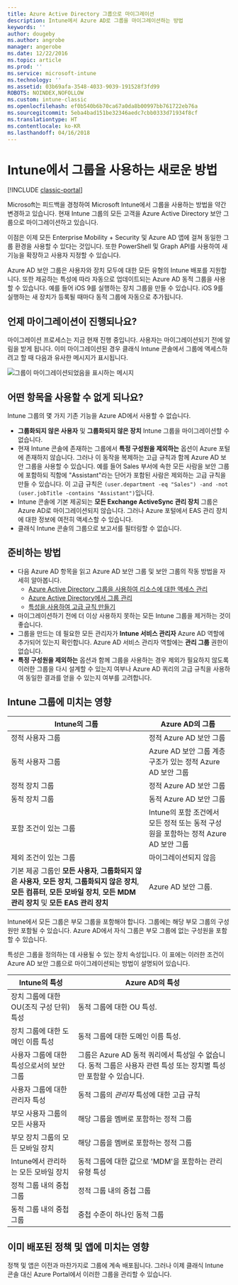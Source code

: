 ```yaml
---
title: Azure Active Directory 그룹으로 마이그레이션
description: Intune에서 Azure AD로 그룹을 마이그레이션하는 방법
keywords: ''
author: dougeby
ms.author: angrobe
manager: angerobe
ms.date: 12/22/2016
ms.topic: article
ms.prod: ''
ms.service: microsoft-intune
ms.technology: ''
ms.assetid: 03b69afa-3548-4033-9039-191528f3fd99
ROBOTS: NOINDEX,NOFOLLOW
ms.custom: intune-classic
ms.openlocfilehash: ef0b540b6b70ca67a0da8b00997bb761722eb76a
ms.sourcegitcommit: 5eba4bad151be32346aedc7cbb0333d71934f8cf
ms.translationtype: HT
ms.contentlocale: ko-KR
ms.lasthandoff: 04/16/2018
---
```

# <a name="a-new-way-of-using-groups-in-intune"></a>Intune에서 그룹을 사용하는 새로운 방법

[!INCLUDE [classic-portal](../includes/classic-portal.md)]

Microsoft는 피드백을 경청하여 Microsoft Intune에서 그룹을 사용하는 방법을 약간 변경하고 있습니다.
현재 Intune 그룹의 모든 고객을 Azure Active Directory 보안 그룹으로 마이그레이션하고 있습니다.

이점은 이제 모든 Enterprise Mobility + Security 및 Azure AD 앱에 걸쳐 동일한 그룹 환경을 사용할 수 있다는 것입니다. 또한 PowerShell 및 Graph API를 사용하여 새 기능을 확장하고 사용자 지정할 수 있습니다.

Azure AD 보안 그룹은 사용자와 장치 모두에 대한 모든 유형의 Intune 배포를 지원합니다. 또한 제공하는 특성에 따라 자동으로 업데이트되는 Azure AD 동적 그룹을 사용할 수 있습니다. 예를 들어 iOS 9를 실행하는 장치 그룹을 만들 수 있습니다. iOS 9를 실행하는 새 장치가 등록될 때마다 동적 그룹에 자동으로 추가됩니다.

## <a name="when-is-this-happening"></a>언제 마이그레이션이 진행되나요?

마이그레이션 프로세스는 지금 현재 진행 중입니다. 사용자는 마이그레이션되기 전에 알림을 받게 됩니다.
이미 마이그레이션된 경우 클래식 Intune 콘솔에서 그룹에 액세스하려고 할 때 다음과 유사한 메시지가 표시됩니다.

![그룹이 마이그레이션되었음을 표시하는 메시지](http://i.imgur.com/72KRaXj.png)

## <a name="what-wont-be-available"></a>어떤 항목을 사용할 수 없게 되나요?

Intune 그룹의 몇 가지 기존 기능을 Azure AD에서 사용할 수 없습니다.

- **그룹화되지 않은 사용자** 및 **그룹화되지 않은 장치** Intune 그룹을 마이그레이션할 수 없습니다.
- 현재 Intune 콘솔에 존재하는 그룹에서 **특정 구성원을 제외하는** 옵션이 Azure 포털에 존재하지 않습니다. 그러나 이 동작을 복제하는 고급 규칙과 함께 Azure AD 보안 그룹을 사용할 수 있습니다. 예를 들어 Sales 부서에 속한 모든 사람을 보안 그룹에 포함하되 직함에 "Assistant"라는 단어가 포함된 사람은 제외하는 고급 규칙을 만들 수 있습니다. 이 고급 규칙은 `(user.department -eq "Sales") -and -not (user.jobTitle -contains "Assistant")`입니다.
- Intune 콘솔에 기본 제공되는 **모든 Exchange ActiveSync 관리 장치** 그룹은 Azure AD로 마이그레이션되지 않습니다. 그러나 Azure 포털에서 EAS 관리 장치에 대한 정보에 여전히 액세스할 수 있습니다.
- 클래식 Intune 콘솔의 그룹으로 보고서를 필터링할 수 없습니다.
<!--- - Custom group targeting of notification rules will not be available. ROB I took this out as I couldn't replicate the behavior. --->

## <a name="how-to-get-ready"></a>준비하는 방법

- 다음 Azure AD 항목을 읽고 Azure AD 보안 그룹 및 보안 그룹의 작동 방법을 자세히 알아봅니다.
    -  [Azure Active Directory 그룹을 사용하여 리소스에 대한 액세스 관리](https://azure.microsoft.com/documentation/articles/active-directory-manage-groups/)
    -  [Azure Active Directory에서 그룹 관리](https://azure.microsoft.com/documentation/articles/active-directory-accessmanagement-manage-groups/)
    -  [특성을 사용하여 고급 규칙 만들기](https://azure.microsoft.com/documentation/articles/active-directory-accessmanagement-groups-with-advanced-rules/)
- 마이그레이션하기 전에 더 이상 사용하지 못하는 모든 Intune 그룹을 제거하는 것이 좋습니다.
-  그룹을 만드는 데 필요한 모든 관리자가 **Intune 서비스 관리자** Azure AD 역할에 추가되어 있는지 확인합니다. Azure AD 서비스 관리자 역할에는 **관리 그룹** 권한이 없습니다.
-  **특정 구성원을 제외하는** 옵션과 함께 그룹을 사용하는 경우 제외가 필요하지 않도록 이러한 그룹을 다시 설계할 수 있는지 여부나 Azure AD 쿼리의 고급 규칙을 사용하여 동일한 결과를 얻을 수 있는지 여부를 고려합니다.


## <a name="what-happens-to-intune-groups"></a>Intune 그룹에 미치는 영향

| Intune의 그룹|Azure AD의 그룹|
|-----------------------------------------------------------------------|-------------------------------------------------------------|
|정적 사용자 그룹|정적 Azure AD 보안 그룹|
|동적 사용자 그룹|Azure AD 보안 그룹 계층 구조가 있는 정적 Azure AD 보안 그룹|
|정적 장치 그룹|정적 Azure AD 보안 그룹|
|동적 장치 그룹|동적 Azure AD 보안 그룹|
|포함 조건이 있는 그룹|Intune의 포함 조건에서 모든 정적 또는 동적 구성원을 포함하는 정적 Azure AD 보안 그룹|
|제외 조건이 있는 그룹|마이그레이션되지 않음|
|기본 제공 그룹인 **모든 사용자**, **그룹화되지 않은 사용자**, **모든 장치**, **그룹화되지 않은 장치**, **모든 컴퓨터**, **모든 모바일 장치**, **모든 MDM 관리 장치** 및 **모든 EAS 관리 장치**|Azure AD 보안 그룹.|

Intune에서 모든 그룹은 부모 그룹을 포함해야 합니다. 그룹에는 해당 부모 그룹의 구성원만 포함될 수 있습니다. Azure AD에서 자식 그룹은 부모 그룹에 없는 구성원을 포함할 수 있습니다.

특성은 그룹을 정의하는 데 사용될 수 있는 장치 속성입니다. 이 표에는 이러한 조건이 Azure AD 보안 그룹으로 마이그레이션되는 방법이 설명되어 있습니다.

| Intune의 특성|Azure AD의 특성|
|-----------------------------------------------------------------------|-------------------------------------------------------------|
|장치 그룹에 대한 OU(조직 구성 단위) 특성|동적 그룹에 대한 OU 특성.|
|장치 그룹에 대한 도메인 이름 특성|동적 그룹에 대한 도메인 이름 특성.|
|사용자 그룹에 대한 특성으로서의 보안 그룹|그룹은 Azure AD 동적 쿼리에서 특성일 수 없습니다. 동적 그룹은 사용자 관련 특성 또는 장치별 특성만 포함할 수 있습니다.|
|사용자 그룹에 대한 관리자 특성|동적 그룹의 *관리자* 특성에 대한 고급 규칙|
|부모 사용자 그룹의 모든 사용자|해당 그룹을 멤버로 포함하는 정적 그룹|
|부모 장치 그룹의 모든 모바일 장치|해당 그룹을 멤버로 포함하는 정적 그룹|
|Intune에서 관리하는 모든 모바일 장치|동적 그룹에 대한 값으로 'MDM'을 포함하는 관리 유형 특성|
|정적 그룹 내의 중첩 그룹 |정적 그룹 내의 중첩 그룹|
|동적 그룹 내의 중첩 그룹|중첩 수준이 하나인 동적 그룹|

## <a name="what-happens-to-policies-and-apps-youve-already-deployed"></a>이미 배포된 정책 및 앱에 미치는 영향

정책 및 앱은 이전과 마찬가지로 그룹에 계속 배포됩니다. 그러나 이제 클래식 Intune 콘솔 대신 Azure Portal에서 이러한 그룹을 관리할 수 있습니다.
 
